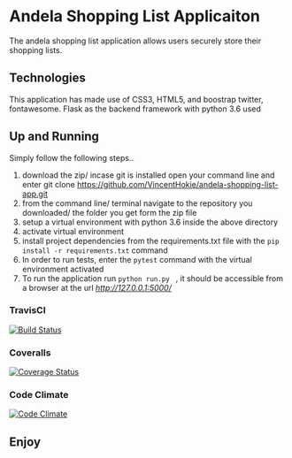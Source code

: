 # Andela Shopping List Applicaiton

The andela shopping list application allows users securely store their shopping lists. 

## Technologies

This application has made use of CSS3, HTML5, and boostrap twitter, fontawesome.
Flask as the backend framework with python 3.6 used

## Up and Running

Simply follow the following steps..

1. download the zip/ incase git is installed open your command line and enter git clone https://github.com/VincentHokie/andela-shopping-list-app.git
2. from the command line/ terminal navigate to the repository you downloaded/ the folder you get form the zip file
3. setup a virtual environment with python 3.6 inside the above directory
4. activate virtual environment
5. install project dependencies from the requirements.txt file with the ``` pip install -r requirements.txt ``` command
6. In order to run tests, enter the ``` pytest ``` command with the virtual environment activated
7. To run the application run ```python run.py ``` , it should be accessible from a browser at the url *http://127.0.0.1:5000/*

### TravisCI
[![Build Status](https://travis-ci.org/VincentHokie/andela-shopping-list-app.svg?branch=master)](https://travis-ci.org/VincentHokie/andela-shopping-list-app)


### Coveralls
[![Coverage Status](https://coveralls.io/repos/VincentHokie/andela-shopping-list-app/andela-shopping-list-app.svg)](https://coveralls.io/r/VincentHokie/andela-shopping-list-app)


### Code Climate
[![Code Climate](https://codeclimate.com/github/VincentHokie/andela-shopping-list-app.svg)](https://codeclimate.com/github/VincentHokie/andela-shopping-list-app)

## Enjoy